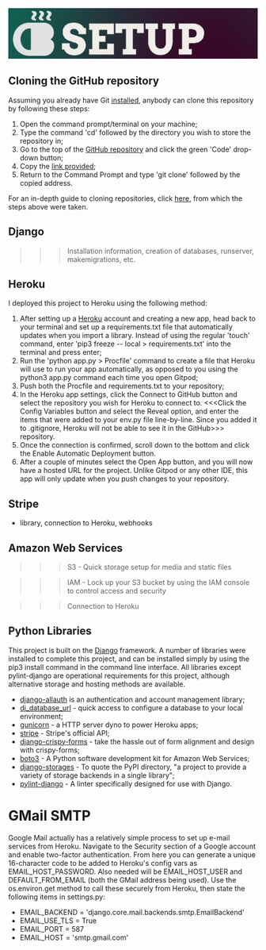 <img src="../setup-banner.png">

## Cloning the GitHub repository

Assuming you already have Git [installed](https://git-scm.com/download/), anybody can clone this repository by following these steps:

1. Open the command prompt/terminal on your machine;
2. Type the command 'cd' followed by the directory you wish to store the repository in;
3. Go to the top of the [GitHub repository](https://github.com/kiehozero/bella-ciao/) and click the green 'Code' drop-down button;
4. Copy the [link provided](https://github.com/kiehozero/bella-ciao.git);
5. Return to the Command Prompt and type 'git clone' followed by the copied address.

For an in-depth guide to cloning repositories, click [here](https://www.howtogeek.com/451360/how-to-clone-a-github-repository/), from which the steps above were taken.


## Django
>>> Installation information, creation of databases, runserver, makemigrations, etc.


## Heroku

I deployed this project to Heroku using the following method:

1. After setting up a [Heroku](https://www.heroku.com/) account and creating a new app, head back to your terminal and set up a requirements.txt file that automatically updates when you import a library. Instead of using the regular 'touch' command, enter 'pip3 freeze -- local > requirements.txt' into the terminal and press enter;
2. Run the 'python app.py > Procfile' command to create a file that Heroku will use to run your app automatically, as opposed to you using the python3 app.py command each time you open Gitpod;
3. Push both the Procfile and requirements.txt to your repository;
4. In the Heroku app settings, click the Connect to GitHub button and select the repository you wish for Heroku to connect to. <<<Click the Config Variables button and select the Reveal option, and enter the items that were added to your env.py file line-by-line. Since you added it to .gitignore, Heroku will not be able to see it in the GitHub>>>
repository.
5. Once the connection is confirmed, scroll down to the bottom and click the Enable Automatic Deployment button.
6. After a couple of minutes select the Open App button, and you will now have a hosted URL for the project. Unlike Gitpod or any other IDE, this app will only update when you push changes to your repository.


## Stripe
- library, connection to Heroku, webhooks


## Amazon Web Services

>>> S3 - Quick storage setup for media and static files

>>> IAM - Lock up your S3 bucket by using the IAM console to control access and security

>>> Connection to Heroku


## Python Libraries

This project is built on the [Django](https://www.djangoproject.com/) framework. A number of libraries were installed to complete this project, and can be installed simply by using the pip3 install command in the command line interface. All libraries except pylint-django are operational requirements for this project, although alternative storage and hosting methods are available.

- [django-allauth](https://pypi.org/project/django-allauth/) is an authentication and account management library;
- [dj_database_url](https://pypi.org/project/dj-database-url/) - quick access to configure a database to your local environment;
- [gunicorn](https://pypi.org/project/gunicorn/) - a HTTP server dyno to power Heroku apps;
- [stripe](https://pypi.org/project/stripe/) - Stripe's official API;
- [django-crispy-forms](https://github.com/django-crispy-forms/django-crispy-forms) - take the hassle out of form alignment and design with crispy-forms;
- [boto3](https://pypi.org/project/boto3/) - A Python software development kit for Amazon Web Services;
- [django-storages](https://pypi.org/project/django-storages/) - To quote the PyPI directory, "a project to provide a variety of storage backends in a single library";
- [pylint-django](https://pypi.org/project/pylint-django/) - A linter specifically designed for use with Django.


# GMail SMTP

Google Mail actually has a relatively simple process to set up e-mail services from Heroku. Navigate to the Security section of a Google account and enable two-factor authentication. From here you can generate a unique 16-character code to be added to Heroku's config vars as EMAIL_HOST_PASSWORD. Also needed will be EMAIL_HOST_USER and DEFAULT_FROM_EMAIL (both the GMail address being used). Use the os.environ.get method to call these securely from Heroku, then state the following items in settings.py:

 - EMAIL_BACKEND = 'django.core.mail.backends.smtp.EmailBackend'
 - EMAIL_USE_TLS = True
 - EMAIL_PORT = 587
 - EMAIL_HOST = 'smtp.gmail.com'